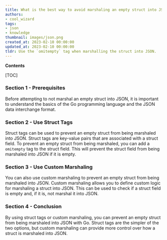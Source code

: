```yaml
---
title: What is the best way to avoid marshaling an empty struct into JSON with go?
authors:
- cool_wizard
tags:
- json
- knowledge
thumbnail: images/json.png
created_at: 2023-02-10 00:00:00
updated_at: 2023-02-10 00:00:00
tldr: Use the `omitempty` tag when marshalling the struct into JSON.
---
```


**Contents**

[TOC]

### Section 1 - Prerequisites

Before attempting to not marshal an empty struct into JSON, it is important to understand the basics of the Go programming language and the JSON data interchange format.

### Section 2 - Use Struct Tags

Struct tags can be used to prevent an empty struct from being marshaled into JSON. Struct tags are key-value pairs that are associated with a struct field. To prevent an empty struct from being marshaled, you can add a `omitempty` tag to the struct field. This will prevent the struct field from being marshaled into JSON if it is empty.

### Section 3 - Use Custom Marshaling

You can also use custom marshaling to prevent an empty struct from being marshaled into JSON. Custom marshaling allows you to define custom logic for marshaling a struct into JSON. This can be used to check if a struct field is empty and, if it is, not marshal it into JSON.

### Section 4 - Conclusion

By using struct tags or custom marshaling, you can prevent an empty struct from being marshaled into JSON with Go. Struct tags are the simpler of the two options, but custom marshaling can provide more control over how a struct is marshaled into JSON.
